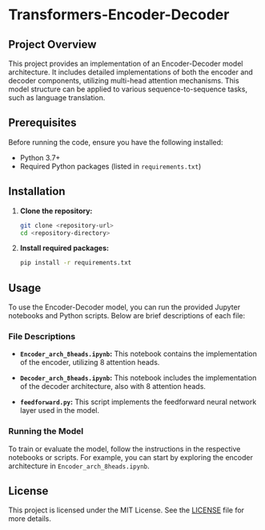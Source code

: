 # Transformers-Encoder-Decoder


## Project Overview

This project provides an implementation of an Encoder-Decoder model architecture. It includes detailed implementations of both the encoder and decoder components, utilizing multi-head attention mechanisms. This model structure can be applied to various sequence-to-sequence tasks, such as language translation.

## Prerequisites

Before running the code, ensure you have the following installed:

- Python 3.7+
- Required Python packages (listed in `requirements.txt`)

## Installation

1. **Clone the repository:**

   ```bash
   git clone <repository-url>
   cd <repository-directory>
   ```

2. **Install required packages:**

   ```bash
   pip install -r requirements.txt
   ```

## Usage

To use the Encoder-Decoder model, you can run the provided Jupyter notebooks and Python scripts. Below are brief descriptions of each file:

### File Descriptions

- **`Encoder_arch_8heads.ipynb`:** This notebook contains the implementation of the encoder, utilizing 8 attention heads.

- **`Decoder_arch_8heads.ipynb`:** This notebook includes the implementation of the decoder architecture, also with 8 attention heads.

- **`feedforward.py`:** This script implements the feedforward neural network layer used in the model.

### Running the Model

To train or evaluate the model, follow the instructions in the respective notebooks or scripts. For example, you can start by exploring the encoder architecture in `Encoder_arch_8heads.ipynb`.

## License

This project is licensed under the MIT License. See the [LICENSE](LICENSE) file for more details.

